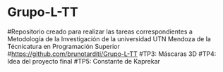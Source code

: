 # Grupo-L-TT
#Repositorio creado para realizar las tareas correspondientes a Metodología de la Investigación de la universidad UTN Mendoza de la Técnicatura en Programación Superior
#https://github.com/brunotarditi/Grupo-L-TT
#TP3: Máscaras 3D
#TP4: Idea del proyecto final
#TP5: Constante de Kaprekar
